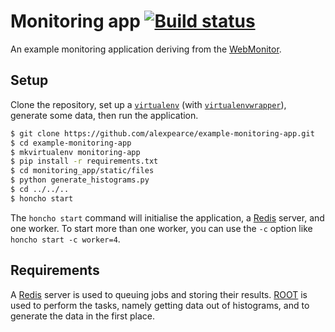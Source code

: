 # Monitoring app [![Build status](https://travis-ci.org/alexpearce/example-monitoring-app.svg)](http://travis-ci.org/alexpearce/example-monitoring-app)

An example monitoring application deriving from the [WebMonitor](https://github.com/alexpearce/root-web-monitoring).

Setup
-----

Clone the repository, set up a [`virtualenv`](http://virtualenv.readthedocs.org/en/latest/) (with [`virtualenvwrapper`](http://virtualenvwrapper.readthedocs.org/en/latest/)), generate some data, then run the application.

```bash
$ git clone https://github.com/alexpearce/example-monitoring-app.git
$ cd example-monitoring-app
$ mkvirtualenv monitoring-app
$ pip install -r requirements.txt
$ cd monitoring_app/static/files
$ python generate_histograms.py
$ cd ../../..
$ honcho start
```

The `honcho start` command will initialise the application, a [Redis](http://redis.io/) server, and one worker.
To start more than one worker, you can use the `-c` option like `honcho start -c worker=4`.

Requirements
------------

A [Redis](http://redis.io/) server is used to queuing jobs and storing their results.
[ROOT](http://root.cern.ch/) is used to perform the tasks, namely getting data out of histograms, and to generate the data in the first place.
